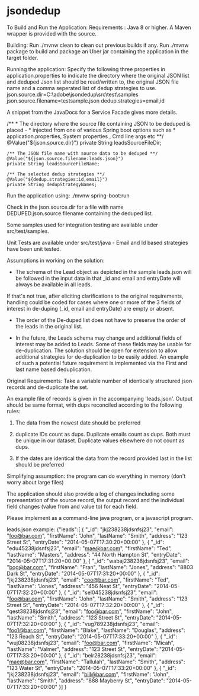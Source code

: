 # jsondedup

To Build and Run the Application:
Requirements :
Java 8 or higher.
A Maven wrapper is provided with the source.

Building:
Run ./mvnw clean to clean out previous builds if any.
Run ./mvnw package to build and package an Uber  jar containing the application in the target folder.

Running the application:
Specify the following three properties in application.properties
to indicate the directory where the original JSON list and deduped
Json list should be read/written to, the original JSON file name and a comma seperated list of dedup strategies to use.
json.source.dir=C:\\adobe\\jsondedup\\src\\test\\samples
json.source.filename=testsample.json
dedup.strategies=email,id

A snippet from the JavaDocs for a Service Facade gives more details.

/**
	 * The directory where the source file containing JSON to be deduped is 		placed -
	 * injected from one of various Spring boot options such as
	 * application.properties, System properties , Cmd line args etc
	 **/
	@Value("${json.source.dir}")
	private String leadsSourceFileDir;

	/** The JSON file name with source data to be deduped **/
	@Value("${json.source.filename:leads.json}")
	private String leadsSourceFileName;

	/** The selected dedup strategies **/
	@Value("${dedup.strategies:id,email}")
	private String dedupStrategyNames;


Run the application using:
./mvnw spring-boot:run

Check in the json.source.dir for a file with name DEDUPED.json.source.filename containing the deduped list.

Some samples used for integration testing are available under src/test/samples.

Unit Tests are available under src/test/java - Email and Id based strategies have been unit tested.

Assumptions in working on the solution:
* The schema of the Lead object as depicted in the sample leads.json will be followed in the input data in that _id and email and entryDate will always be available in all leads.

If that's not true, after eliciting clarifications to the original requirements, handling could be coded for cases where one or more of the 3 fields of interest in de-duping (_id, email and entryDate) are empty or absent.

* The order of the De-duped list does not have to preserve the order of the leads in the original list.

* In the future, the Leads schema may change and additional fields of interest may be added to Leads. Some of these fields may be usable for de-duplication. The solution should be open for extension to allow additional strategies for de-duplication to be easily added. 
An example of such a potential future requirement is implemented via the First and last name based deduplication.

Original Requirements:
Take a variable number of identically structured json records and de-duplicate the set.

 An example file of records is given in the accompanying 'leads.json'. Output should be same format, with dups reconciled according to the following rules:

 1. The data from the newest date should be preferred

2. duplicate IDs count as dups. Duplicate emails count as dups. Both must be unique in our dataset. Duplicate values elsewhere do not count as dups.

3. If the dates are identical the data from the record provided last in the list should be preferred

 Simplifying assumption: the program can do everything in memory (don't worry about large files)

 The application should also provide a log of changes including some representation of the source record, the output record and the individual field changes (value from and value to) for each field.

 Please implement as a command-line java program, or a javascript program.
 
 leads.json example:
 {"leads":[
{
"_id": "jkj238238jdsnfsj23",
"email": "foo@bar.com",
"firstName":  "John",
"lastName": "Smith",
"address": "123 Street St",
"entryDate": "2014-05-07T17:30:20+00:00"
},
{
"_id": "edu45238jdsnfsj23",
"email": "mae@bar.com",
"firstName":  "Ted",
"lastName": "Masters",
"address": "44 North Hampton St",
"entryDate": "2014-05-07T17:31:20+00:00"
},
{
"_id": "wabaj238238jdsnfsj23",
"email": "bog@bar.com",
"firstName":  "Fran",
"lastName": "Jones",
"address": "8803 Dark St",
"entryDate": "2014-05-07T17:31:20+00:00"
},
{
"_id": "jkj238238jdsnfsj23",
"email": "coo@bar.com",
"firstName":  "Ted",
"lastName": "Jones",
"address": "456 Neat St",
"entryDate": "2014-05-07T17:32:20+00:00"
},
{
"_id": "sel045238jdsnfsj23",
"email": "foo@bar.com",
"firstName":  "John",
"lastName": "Smith",
"address": "123 Street St",
"entryDate": "2014-05-07T17:32:20+00:00"
},
{
"_id": "qest38238jdsnfsj23",
"email": "foo@bar.com",
"firstName":  "John",
"lastName": "Smith",
"address": "123 Street St",
"entryDate": "2014-05-07T17:32:20+00:00"
},
{
"_id": "vug789238jdsnfsj23",
"email": "foo1@bar.com",
"firstName":  "Blake",
"lastName": "Douglas",
"address": "123 Reach St",
"entryDate": "2014-05-07T17:33:20+00:00"
},
{
"_id": "wuj08238jdsnfsj23",
"email": "foo@bar.com",
"firstName":  "Micah",
"lastName": "Valmer",
"address": "123 Street St",
"entryDate": "2014-05-07T17:33:20+00:00"
},
{
"_id": "belr28238jdsnfsj23",
"email": "mae@bar.com",
"firstName":  "Tallulah",
"lastName": "Smith",
"address": "123 Water St",
"entryDate": "2014-05-07T17:33:20+00:00"
},
{
"_id": "jkj238238jdsnfsj23",
"email": "bill@bar.com",
"firstName":  "John",
"lastName": "Smith",
"address": "888 Mayberry St",
"entryDate": "2014-05-07T17:33:20+00:00"
}]
}


